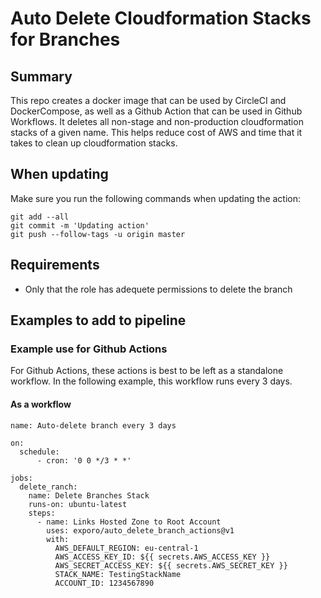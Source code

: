 # Auto Delete Cloudformation Stacks for Branches

## Summary
This repo creates a docker image that can be used by CircleCI and DockerCompose, as well as a Github Action that can be used in Github Workflows. It deletes all non-stage and non-production cloudformation stacks of a given name. This helps reduce cost of AWS and time that it takes to clean up cloudformation stacks.

## When updating
Make sure you run the following commands when updating the action:
```
git add --all
git commit -m 'Updating action'
git push --follow-tags -u origin master
```

## Requirements
 - Only that the role has adequete permissions to delete the branch

## Examples to add to pipeline
### Example use for Github Actions
For Github Actions, these actions is best to be left as a standalone workflow. In the following example, this workflow runs every 3 days.
#### As a workflow
```
name: Auto-delete branch every 3 days

on: 
  schedule:
      - cron: '0 0 */3 * *'

jobs:
  delete_ranch:
    name: Delete Branches Stack
    runs-on: ubuntu-latest
    steps:
      - name: Links Hosted Zone to Root Account
        uses: exporo/auto_delete_branch_actions@v1
        with:
          AWS_DEFAULT_REGION: eu-central-1
          AWS_ACCESS_KEY_ID: ${{ secrets.AWS_ACCESS_KEY }}
          AWS_SECRET_ACCESS_KEY: ${{ secrets.AWS_SECRET_KEY }}
          STACK_NAME: TestingStackName
          ACCOUNT_ID: 1234567890
```